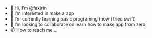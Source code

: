 - 👋 Hi, I’m @faxjrin
- 👀 I’m interested in make a app
- 🌱 I’m currently learning basic programing (now i tried swift)
- 💞️ I’m looking to collaborate on learn how to make app from zero.
- 📫 How to reach me ...

<!---
faxjrin/faxjrin is a ✨ special ✨ repository because its `README.md` (this file) appears on your GitHub profile.
You can click the Preview link to take a look at your changes.
--->
